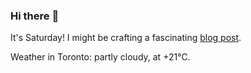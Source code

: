 ### Hi there :wave:

It's Saturday! I might be crafting a fascinating [blog post](https://www.benjaminwuethrich.dev).

Weather in Toronto: partly cloudy, at +21°C.
